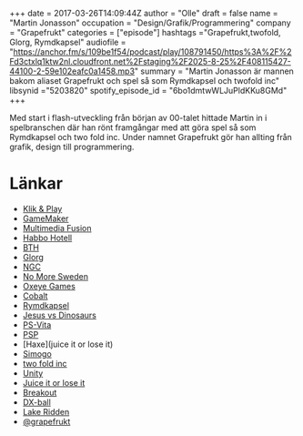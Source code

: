 +++
date = 2017-03-26T14:09:44Z
author = "Olle"
draft = false
name = "Martin Jonasson"
occupation = "Design/Grafik/Programmering"
company = "Grapefrukt"
categories = ["episode"]
hashtags ="Grapefrukt,twofold, Glorg, Rymdkapsel"
audiofile = "https://anchor.fm/s/109be1f54/podcast/play/108791450/https%3A%2F%2Fd3ctxlq1ktw2nl.cloudfront.net%2Fstaging%2F2025-8-25%2F408115427-44100-2-59e102eafc0a1458.mp3"
summary = "Martin Jonasson är mannen bakom aliaset Grapefrukt och spel så som Rymdkapsel och twofold inc"
libsynid ="5203820"
spotify_episode_id = "6bo1dmtwWLJuPldKKu8GMd"
+++

Med start i flash-utveckling från början av 00-talet hittade Martin in i
spelbranschen där han rönt framgångar med att göra spel så som
Rymdkapsel och two fold inc. Under namnet Grapefrukt gör han allting
från grafik, design till programmering. 

# Länkar
* [Klik & Play](https://en.wikipedia.org/wiki/Clickteam)
* [GameMaker](https://www.yoyogames.com/gamemaker)
* [Multimedia Fusion](http://www.clickteam.com/multimedia-fusion-2)
* [Habbo Hotell](https://www.youtube.com/watch?v=RCATF_Y3VAE)
* [BTH](https://www.bth.se/)
* [Glorg](https://www.youtube.com/watch?v=u2PVhieTjuU)
* [NGC](http://conf.nordicgame.com/)
* [No More Sweden](http://nomoresweden.com/)
* [Oxeye Games](http://www.oxeyegames.com/)
* [Cobalt](https://www.youtube.com/watch?v=LGeyWRKDtdk)
* [Rymdkapsel](https://www.youtube.com/watch?v=0QF_47LFNXw)
* [Jesus vs Dinosaurs](http://grapefrukt.com/jesus-vs-dinosaurs/)
* [PS-Vita](https://en.wikipedia.org/wiki/PlayStation_Vita)
* [PSP](https://en.wikipedia.org/wiki/PlayStation_Portable)
* [Haxe](juice it or lose it)
* [Simogo](http://simogo.com/)
* [two fold inc](https://www.youtube.com/watch?v=a0kIzKPybGc)
* [Unity](https://unity3d.com/)
* [Juice it or lose it](https://www.youtube.com/watch?v=Fy0aCDmgnxg)
* [Breakout](https://www.youtube.com/watch?v=QIs3UOTdsJM)
* [DX-ball](https://www.youtube.com/watch?v=fHX_2DLDp1w)
* [Lake Ridden](https://www.youtube.com/watch?v=MiJydtruBks)
* [@grapefrukt](https://twitter.com/grapefrukt)
